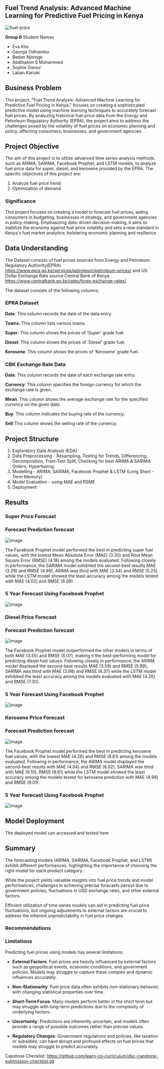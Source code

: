 ## Fuel Trend Analysis: Advanced Machine Learning for Predictive Fuel Pricing in Kenya
![fuel-price](https://github.com/Kichimbi/DSFP4P5-G6-Capstone-Project/assets/118848352/e6f6c958-ddeb-4387-a768-946286925400)

**Group 6**
Student Names
* Eva Kiio
* George Odhiambo
* Bedan Njoroge
* Abdihakim S Mohammed
* Sophie Owour
* Laban Kariuki

## Business Problem 
This project, "Fuel Trend Analysis: Advanced Machine Learning for Predictive Fuel Pricing in Kenya," focuses on creating a sophisticated predictive model using machine learning techniques to accurately forecast fuel prices. By analyzing historical fuel price data from the Energy and Petroleum Regulatory Authority (EPRA), the project aims to address the challenges posed by the volatility of fuel prices on economic planning and policy, affecting consumers, businesses, and government agencies.

## Project Objective
The aim of this project is to utilize advanced time series analysis methods, such as ARIMA, SARIMA, Facebook Prophet, and LSTM models, to analyze fuel price data for super, diesel, and kerosene provided by the EPRA. The specific objectives of this project are:
1. Analyze fuel price trend 
2. Optimization of demand

### Significance
This project focuses on creating a model to forecast fuel prices, aiding consumers in budgeting, businesses in strategy, and government agencies in policy-making. Emphasizing data-driven decision-making, it aims to stabilize the economy against fuel price volatility and sets a new standard in Kenya's fuel market analytics, bolstering economic planning and resilience.



## Data Understanding 

The Dataset consists of fuel prices sourced from Energy and Petroleum Regulatory Authority(EPRA) https://www.epra.go.ke/services/petroleum/petroleum-prices/ and US Dollar Exchange Rate source Central Bank of Kenya https://www.centralbank.go.ke/rates/forex-exchange-rates/. 

The dataset consists of the following columns;

### EPRA Dataset

__Date__: This column records the date of the data entry.

__Towns__: This column lists various towns.

__Super__: This column shows the prices of 'Super' grade fuel.

__Diesel__: This column shows the prices of 'Diesel' grade fuel.

__Kerosene__: This column shows the prices of 'Kerosene' grade fuel.

### CBK Exchange Rate Data

__Date__: This column records the date of each exchange rate entry.

__Currency__: This column specifies the foreign currency for which the exchange rate is given.

__Mean__: This column shows the average exchange rate for the specified currency on the given date. 

__Buy__: This column indicates the buying rate of the currency.

__Sell__:This column shows the selling rate of the currency.

## Project Structure
1. Exploratory Data Analysis (EDA)
2. Data Preprocessing - Resampling, Testing for Trends, Differencing, Decomposition, Train-Test Split, Checking for best ARIMA & SARIMA Orders, Hypertuning 
3. Modelling - ARIMA, SARIMA, Facebook Prophet & LSTM (Long Short - Term Memory)
4. Model Evaluation - using MAE and RSME
5. Deployment

## Results

### Super Price Forecast
### Forecast Prediction forecast
![image](https://github.com/Kichimbi/DSFP4P5-G6-Capstone-Project/assets/118848352/aaa812d6-6711-4696-9deb-fc02b5b4cb9d)

The Facebook Prophet model performed the best in predicting super fuel values, with the lowest Mean Absolute Error (MAE) (3.30) and Root Mean Square Error (RMSE) (4.18) among the models evaluated. Following closely in performance, the SARIMA model exhibited the second-best results MAE (3.29) and RMSE (4.98), ARIMA was third with MAE (3.34) and RMSE (5.25) while the LSTM model showed the least accuracy among the models tested with MAE (4.02) and RMSE (6.09).

### 5 Year Forecast Using Facebook Prophet
![image](https://github.com/Kichimbi/DSFP4P5-G6-Capstone-Project/assets/118848352/515d83ca-838d-43ab-af30-2bd9895a0ee1)


### Diesel Price Forecast
### Forecast Prediction forecast
![image](https://github.com/Kichimbi/DSFP4P5-G6-Capstone-Project/assets/118848352/2fc953e9-26c9-47dd-9223-a9a1603aef5c)

The Facebook Prophet model outperformed the other models in terms of both MAE (3.55)  and RMSE (5.07), making it the best-performing model for predicting diesel fuel values. Following closely in performance, the ARIMA model displayed the second-best results MAE (3.59) and RMSE (5.99), SARIMA was third with MAE (3.98) and RMSE (6.37) while the LSTM model exhibited the least accuracy among the models evaluated with MAE (4.26) and RMSE (7.30).

### 5 Year Forecast Using Facebook Prophet
![image](https://github.com/Kichimbi/DSFP4P5-G6-Capstone-Project/assets/118848352/40d3ebf1-ac12-410a-b2b8-3c90919bb3f9)

### Kerosene Price Forecast
### Forecast Prediction forecast
![image](https://github.com/Kichimbi/DSFP4P5-G6-Capstone-Project/assets/118848352/996723b6-3f9f-4666-84ea-3bec9cd51285)

The Facebook Prophet model performed the best in predicting kerosene fuel values, with the lowest MAE (4.26) and RMSE (8.61) among the models evaluated. Following in performance, the ARIMA model displayed the second-best results with MAE (4.04) and RMSE (6.92), SARIMA was third with MAE (6.10), RMSE (8.61) while the LSTM model showed the least accuracy among the models tested for kerosene prediction with MAE (4.98) and RMSE (9.01).

### 5 Year Forecast Using Facebook Prophet
![image](https://github.com/Kichimbi/DSFP4P5-G6-Capstone-Project/assets/118848352/96abdd61-b74a-45b1-ac14-7fa92f295451)

## Model Deployment 
The deployed model can accessed and tested here

## Summary 
The forecasting models (ARIMA, SARIMA, Facebook Prophet, and LSTM) exhibit different performances, highlighting the importance of choosing the right model for each product category.

While the project yields valuable insights into fuel price trends and model performances, challenges in achieving precise forecasts persist due to government policies, fluctuations in USD exchange rates, and other external factors.

Efficient utilization of time series models can aid in predicting fuel price fluctuations, but ongoing adjustments to external factors are crucial to address the inherent unpredictability in fuel price changes.

### Recommendations





### Limitations

Predicting fuel prices using models has several limitations:

- **External Factors**: Fuel prices are heavily influenced by external factors such as geopolitical events, economic conditions, and government policies. Models may struggle to capture these complex and dynamic influences accurately.
  
- **Non-Stationarity**: Fuel price data often exhibits non-stationary behavior, with changing statistical properties over time.
  
- **Short-Term Focus**: Many models perform better in the short term but may struggle with long-term predictions due to the complexity of underlying factors.
  
- **Uncertainty**: Predictions are inherently uncertain, and models often provide a range of possible outcomes rather than precise values.
  
- **Regulatory Changes**: Government regulations and policies, like taxation or subsidies, can have abrupt and profound effects on fuel prices that models may struggle to predict accurately.


Capstone Checklist: https://github.com/learn-co-curriculum/dsc-capstone-submission-checklist.git
